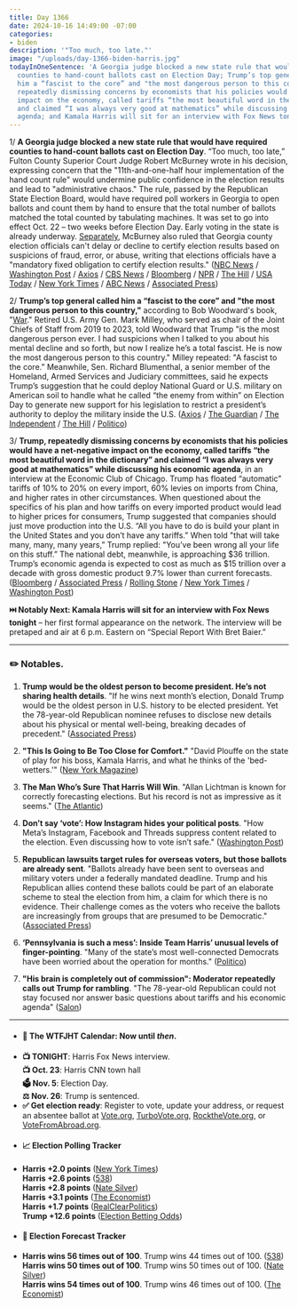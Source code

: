 ```yaml
---
title: Day 1366
date: 2024-10-16 14:49:00 -07:00
categories:
- biden
description: '"Too much, too late."'
image: "/uploads/day-1366-biden-harris.jpg"
todayInOneSentence: 'A Georgia judge blocked a new state rule that would have required
  counties to hand-count ballots cast on Election Day; Trump’s top general called
  him a “fascist to the core” and "the most dangerous person to this country"; Trump,
  repeatedly dismissing concerns by economists that his policies would have a net-negative
  impact on the economy, called tariffs “the most beautiful word in the dictionary”
  and claimed “I was always very good at mathematics” while discussing his economic
  agenda; and Kamala Harris will sit for an interview with Fox News tonight. '
---
```


1/ **A Georgia judge blocked a new state rule that would have required counties to hand-count ballots cast on Election Day**. “Too much, too late,” Fulton County Superior Court Judge Robert McBurney wrote in his decision, expressing concern that the "11th-and-one-half hour implementation of the hand count rule" would undermine public confidence in the election results and lead to "administrative chaos." The rule, passed by the Republican State Election Board, would have required poll workers in Georgia to open ballots and count them by hand to ensure that the total number of ballots matched the total counted by tabulating machines. It was set to go into effect Oct. 22 – two weeks before Election Day. Early voting in the state is already underway. [Separately](https://www.nytimes.com/2024/10/15/us/elections/georgia-election-ruling.html), McBurney also ruled that Georgia county election officials can't delay or decline to certify election results based on suspicions of fraud, error, or abuse, writing that elections officials have a "mandatory fixed obligation to certify election results." ([NBC News](https://www.nbcnews.com/politics/2024-election/georgia-judge-blocks-rule-requiring-counties-hand-count-ballots-rcna175632) / [Washington Post](https://www.washingtonpost.com/politics/2024/10/15/georgia-judge-certify-election-results/) / [Axios](https://www.axios.com/2024/10/15/georgia-elections-certification-judge-ruling) / [CBS News](https://www.cbsnews.com/news/georgia-judge-blocks-election-rule-requiring-hand-counting-of-ballots/) / [Bloomberg](https://www.bloomberg.com/news/articles/2024-10-16/judge-blocks-georgia-rule-to-hand-count-2024-election-ballots) / [NPR](https://www.npr.org/2024/10/15/nx-s1-5144185/georgia-election-certification-rules) / [The Hill](https://thehill.com/regulation/court-battles/4935690-georgia-judge-blocks-ballot-hand-count-rule/) / [USA Today](https://www.usatoday.com/story/news/politics/elections/2024/10/16/georgia-election-ballot-hand-count-rule-blocked/75696024007/) / [New York Times](https://www.nytimes.com/2024/10/15/us/elections/georgia-ballot-hand-count-ruling.html) / [ABC News](https://abcnews.go.com/US/georgia-judge-rules-certification-election-results-county-officials/story?id=114812961) / [Associated Press](https://apnews.com/article/georgia-election-rules-certification-03f6bc623d9f6aeeb3f9dc47823d03f9)) 

2/ **Trump’s top general called him a “fascist to the core” and "the most dangerous person to this country,"** according to Bob Woodward's book, "[War](https://amzn.to/4eLbwtm)." Retired U.S. Army Gen. Mark Milley, who served as chair of the Joint Chiefs of Staff from 2019 to 2023, told Woodward that Trump "is the most dangerous person ever. I had suspicions when I talked to you about his mental decline and so forth, but now I realize he’s a total fascist. He is now the most dangerous person to this country." Milley repeated: "A fascist to the core.” Meanwhile, Sen. Richard Blumenthal, a senior member of the Homeland, Armed Services and Judiciary committees, said he expects Trump’s suggestion that he could deploy National Guard or U.S. military on American soil to handle what he called “the enemy from within” on Election Day to generate new support for his legislation to restrict a president’s authority to deploy the military inside the U.S. ([Axios](https://www.axios.com/2024/10/11/mark-milley-trump-fascist-bob-woodward-book) / [The Guardian](https://www.theguardian.com/us-news/2024/oct/11/bob-woodward-book-mark-milley-trump) / [The Independent](https://www.independent.co.uk/news/world/americas/us-politics/trump-fascist-general-woodward-book-b2627972.html) / [The Hill](https://thehill.com/policy/defense/4929487-trump-dangerous-milley-woodward/) / [Politico](https://www.politico.com/live-updates/2024/10/16/2024-elections-live-coverage-updates-analysis/richard-blumenthal-trump-military-comments-00183936))

3/ **Trump, repeatedly dismissing concerns by economists that his policies would have a net-negative impact on the economy, called tariffs “the most beautiful word in the dictionary” and claimed “I was always very good at mathematics” while discussing his economic agenda**, in an interview at the Economic Club of Chicago. Trump has floated “automatic” tariffs of 10% to 20% on every import, 60% levies on imports from China, and higher rates in other circumstances. When questioned about the specifics of his plan and how tariffs on every imported product would lead to higher prices for consumers, Trump suggested that companies should just move production into the U.S. “All you have to do is build your plant in the United States and you don’t have any tariffs.” When told "that will take many, many, many years,” Trump replied: "You’ve been wrong all your life on this stuff.” The national debt, meanwhile, is approaching $36 trillion. Trump’s economic agenda is expected to cost as much as $15 trillion over a decade with gross domestic product 9.7% lower than current forecasts. ([Bloomberg](https://www.bloomberg.com/news/live-blog/2024-10-15/trump-interview-with-bloomberg-news-in-chicago) / [Associated Press](https://apnews.com/article/trump-tariffs-economics-plan-6a4b07be04e342bf657ad12ef7b6bbfa) / [Rolling Stone](https://www.rollingstone.com/politics/politics-news/trump-crumbles-pressed-economic-policy-bloomberg-interview-1235134459/) / [New York Times](https://www.nytimes.com/2024/10/15/us/politics/trump-tariffs-economy-economy-club-chicago.html) / [Washington Post](https://www.washingtonpost.com/business/2024/10/16/trump-tariffs-impact-economy/))

**⏭️ Notably Next: Kamala Harris will sit for an interview with Fox News tonight** – her first formal appearance on the network. The interview will be pretaped and air at 6 p.m. Eastern on “Special Report With Bret Baier.”

---

### ✏️ Notables.

1. **Trump would be the oldest person to become president. He’s not sharing health details**. "If he wins next month’s election, Donald Trump would be the oldest person in U.S. history to be elected president. Yet the 78-year-old Republican nominee refuses to disclose new details about his physical or mental well-being, breaking decades of precedent." ([Associated Press](https://apnews.com/article/trump-harris-presidential-election-age-health-medical-records-7bb8212c1024748371e43b85e137bae5))

2. **"This Is Going to Be Too Close for Comfort."** "David Plouffe on the state of play for his boss, Kamala Harris, and what he thinks of the 'bed-wetters.'" ([New York Magazine](https://nymag.com/intelligencer/article/david-plouffe-kamala-harris-donald-trump.html))

3. **The Man Who’s Sure That Harris Will Win**. "Allan Lichtman is known for correctly forecasting elections. But his record is not as impressive as it seems." ([The Atlantic](https://www.theatlantic.com/ideas/archive/2024/10/allan-lichtman-election-win/680258/))

4. **Don’t say ‘vote’: How Instagram hides your political posts**. "How Meta’s Instagram, Facebook and Threads suppress content related to the election. Even discussing how to vote isn’t safe." ([Washington Post](https://www.washingtonpost.com/technology/2024/10/16/instagram-limits-political-content-shadowban-election-posts/))

5. **Republican lawsuits target rules for overseas voters, but those ballots are already sent**. "Ballots already have been sent to overseas and military voters under a federally mandated deadline. Trump and his Republican allies contend these ballots could be part of an elaborate scheme to steal the election from him, a claim for which there is no evidence. Their challenge comes as the voters who receive the ballots are increasingly from groups that are presumed to be Democratic." ([Associated Press](https://apnews.com/article/overseas-voters-military-ballots-election-2024-republicans-a275299f6828ec0f54133ea5614ca0df))

6. **‘Pennsylvania is such a mess’: Inside Team Harris’ unusual levels of finger-pointing**. "Many of the state’s most well-connected Democrats have been worried about the operation for months." ([Politico](https://www.politico.com/news/2024/10/16/kamala-harris-pennsylvania-campaign-drama-00183844))

7. **"His brain is completely out of commission": Moderator repeatedly calls out Trump for rambling**. "The 78-year-old Republican could not stay focused nor answer basic questions about tariffs and his economic agenda" ([Salon](https://www.salon.com/2024/10/16/his-brain-is-completely-out-of-commission-moderator-repeatedly-calls-out-for-rambling/))

---

* #### 📅 The WTFJHT Calendar: Now until *then*. 
* **📺 TONIGHT**: Harris Fox News interview. \
**📺 Oct. 23**: Harris CNN town hall \
**🗳️ Nov. 5**: Election Day. \
**⚖️ Nov. 26**: Trump is sentenced. 
* **✅ Get election ready**: Register to vote, update your address, or request an absentee ballot at [Vote.org](https://www.vote.org/), [TurboVote.org](https://turbovote.org/), [RocktheVote.org](https://www.rockthevote.org/), or [VoteFromAbroad.org](https://www.votefromabroad.org/).
* #### 📈 Election Polling Tracker
* **Harris +2.0 points** ([New York Times](https://www.nytimes.com/interactive/2024/us/elections/polls-president.html)) \
**Harris +2.6 points** ([538](https://projects.fivethirtyeight.com/polls/president-general/2024/national/)) \
**Harris +2.8 points** ([Nate Silver](https://www.natesilver.net/p/nate-silver-2024-president-election-polls-model)) \
**Harris +3.1 points** ([The Economist](https://www.economist.com/interactive/us-2024-election/trump-harris-polls)) \
**Harris +1.7 points** ([RealClearPolitics](https://www.realclearpolling.com/polls/president/general/2024/trump-vs-harris)) \
**Trump +12.6 points** ([Election Betting Odds](https://www.electionbettingodds.com/))
* #### 🔮 Election Forecast Tracker
* **Harris wins 56 times out of 100**. Trump wins 44 times out of 100. ([538](https://projects.fivethirtyeight.com/2024-election-forecast/)) \
**Harris wins 50 times out of 100**. Trump wins 50 times out of 100. ([Nate Silver](https://www.natesilver.net/p/nate-silver-2024-president-election-polls-model)) \
**Harris wins 54 times out of 100**. Trump wins 46 times out of 100. ([The Economist](https://www.economist.com/interactive/us-2024-election/prediction-model/president/))

